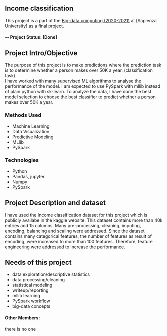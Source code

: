 ## Income classification
This project is a part of the [Big-data computing (2020-2021)](https://github.com/gtolomei/big-data-computing) at [Sapienza University] as a final project.

#### -- Project Status: [Done]

## Project Intro/Objective
The purpose of this project is to make predictions where the prediction task is to determine whether a person makes over 50K a year. (classification task).
<br>
I have worked with many supervised ML algorithms to analyse the performance of the model. I am expected to use PySpark with mllib instead of plain python with sk-learn. To analyze the data, I have done the best model selection to choose the best classifier to predict whether a person makes over 50K a year. 


### Methods Used
* Machine Learning
* Data Visualization
* Predictive Modeling
* MLlib
* PySpark

### Technologies
* Python
* Pandas, jupyter
* Numpy
* PySpark

## Project Description and dataset
I have used the Income classification dataset for this project which is publicly availabe in the kaggle website. This dataset contains more than 40k entries and 15 columns. Many pre-processing, cleaning, imputing, encoding, balancing and scaling were addressed. Since the dataset contains many categorical features, the number of features as result of encoding, were increased to more than 100 features. Therefore, feature engineering were addressed to increase the performance. 


## Needs of this project
- data exploration/descriptive statistics
- data processing/cleaning
- statistical modeling
- writeup/reporting
- mllib learning 
- PySpark workflow
- big-data concepts


#### Other Members:
there is no one

